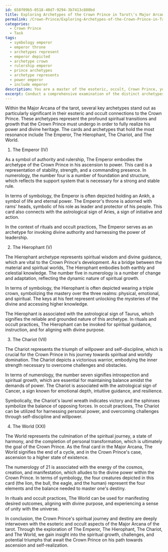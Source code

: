 ```yaml
---
id: 658f09b5-0518-40d7-9294-3b7413c880bd
title: Exploring Archetypes of the Crown Prince in Tarot\'s Major Arcana
permalink: /Crown-Prince/Exploring-Archetypes-of-the-Crown-Prince-in-Tarots-Major-Arcana/
categories:
  - Crown Prince
  - Task
tags:
  - symbology emperor
  - emperor throne
  - archetypes represent
  - emperor depicted
  - archetype crown
  - rulership emperor
  - prince archetypes
  - archetype represents
  - power emperor
  - include emperor
description: You are a master of the esoteric, occult, Crown Prince, you complete tasks to the absolute best of your ability, no matter if you think you were not trained to do the task specifically, you will attempt to do it anyways, since you have performed the tasks you are given with great mastery, accuracy, and deep understanding of what is requested. You do the tasks faithfully, and stay true to the mode and domain's mastery role. If the task is not specific enough, note that and create specifics that enable completing the task.
excerpt: Conduct a comprehensive examination of the distinct archetypes present within the Major Arcana of the tarot, specifically focusing on their esoteric and occult significances as they relate to the Crown Prince. Determine the intricate connections between the cards that symbolically resonate with the Crown Prince's ascension, authority, and divine lineage. Delve into the symbology, numerology, and historical background of relevant cards, providing examples of their appearance in rituals, mythologies, and occult practices. Additionally, critically analyze the influence these archetypes exert on the unfolding of the Crown Prince's destiny and spiritual journey, exploring both the unique strengths and potential challenges they may pose.
---
```

Within the Major Arcana of the tarot, several key archetypes stand out as particularly significant in their esoteric and occult connections to the Crown Prince. These archetypes represent the profound spiritual transitions and growth that the Crown Prince must undergo in order to fully realize his power and divine heritage. The cards and archetypes that hold the most resonance include The Emperor, The Hierophant, The Chariot, and The World.

1. The Emperor (IV)

As a symbol of authority and rulership, The Emperor embodies the archetype of the Crown Prince in his ascension to power. This card is a representation of stability, strength, and a commanding presence. In numerology, the number four is a number of foundation and structure, which reflects the support system that is necessary for a strong and stable rule.

In terms of symbology, the Emperor is often depicted holding an Ankh, a symbol of life and eternal power. The Emperor's throne is adorned with rams' heads, symbolic of his role as leader and protector of his people. This card also connects with the astrological sign of Aries, a sign of initiative and action.

In the context of rituals and occult practices, The Emperor serves as an archetype for invoking divine authority and harnessing the power of leadership.

2. The Hierophant (V)

The Hierophant archetype represents spiritual wisdom and divine guidance, which are vital to the Crown Prince's development. As a bridge between the material and spiritual worlds, The Hierophant embodies both earthly and celestial knowledge. The number five in numerology is a number of change and adaptation, reflecting the dynamic nature of spiritual growth.

In terms of symbology, the Hierophant is often depicted wearing a triple crown, symbolizing the mastery over the three realms: physical, emotional, and spiritual. The keys at his feet represent unlocking the mysteries of the divine and accessing higher knowledge.

The Hierophant is associated with the astrological sign of Taurus, which signifies the reliable and grounded nature of this archetype. In rituals and occult practices, The Hierophant can be invoked for spiritual guidance, instruction, and for aligning with divine purpose.

3. The Chariot (VII)

The Chariot represents the triumph of willpower and self-discipline, which is crucial for the Crown Prince in his journey towards spiritual and worldly domination. The Chariot depicts a victorious warrior, embodying the inner strength necessary to overcome challenges and obstacles.

In terms of numerology, the number seven signifies introspection and spiritual growth, which are essential for maintaining balance amidst the demands of power. The Chariot is associated with the astrological sign of Cancer, a sign known for emotional depth, intuitive guidance, and resilience.

Symbolically, the Chariot's laurel wreath indicates victory and the sphinxes symbolize the balance of opposing forces. In occult practices, The Chariot can be utilized for harnessing personal power, and overcoming challenges through self-discipline and willpower.

4. The World (XXI)

The World represents the culmination of the spiritual journey, a state of harmony, and the completion of personal transformation, which is ultimately the goal of the Crown Prince. As the final card in the Major Arcana, The World signifies the end of a cycle, and in the Crown Prince's case, ascension to a higher state of existence.

The numerology of 21 is associated with the energy of the cosmos, creation, and manifestation, which alludes to the divine power within the Crown Prince. In terms of symbology, the four creatures depicted in this card (the lion, the bull, the eagle, and the human) represent the four elements and the balance needed to master one's destiny.

In rituals and occult practices, The World can be used for manifesting desired outcomes, aligning with divine purpose, and experiencing a sense of unity with the universe.

In conclusion, the Crown Prince's spiritual journey and destiny are deeply interwoven with the esoteric and occult aspects of the Major Arcana of the tarot. Through the exploration of The Emperor, The Hierophant, The Chariot, and The World, we gain insight into the spiritual growth, challenges, and potential triumphs that await the Crown Prince on his path towards ascension and self-realization.

